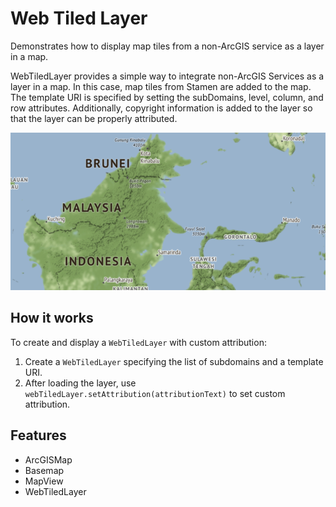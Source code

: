<h1>Web Tiled Layer</h1>

<p>Demonstrates how to display map tiles from a non-ArcGIS service as a layer in a map.</p>

<p>WebTiledLayer provides a simple way to integrate non-ArcGIS Services as a layer in a map. In this case, map tiles
from Stamen are added to the map. The template URI is specified by setting the subDomains, level, column, and row
attributes. Additionally, copyright information is added to the layer so that the layer can be properly attributed.</p>

<p><img src="WebTiledLayer.png"/></p>

<h2>How it works</h2>

<p>To create and display a <code>WebTiledLayer</code> with custom attribution:</p>

<ol>
    <li>Create a <code>WebTiledLayer</code> specifying the list of subdomains and a template URI.</li>
    <li>After loading the layer, use <code>webTiledLayer.setAttribution(attributionText)</code> to set custom
    attribution.</li>
</ol>

<h2>Features</h2>

<ul>
    <li>ArcGISMap</li>
    <li>Basemap</li>
    <li>MapView</li>
    <li>WebTiledLayer</li>
</ul>
